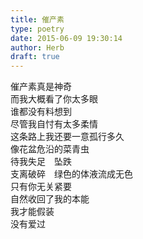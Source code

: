 ```yaml
---  
title: 催产素  
type: poetry  
date: 2015-06-09 19:30:14  
author: Herb  
draft: true
---  
```

催产素真是神奇  
而我大概看了你太多眼  
谁都没有料想到  
尽管我自忖有太多柔情    
这条路上我还要一意孤行多久  
像花盆危沿的菜青虫  
待我失足　坠跌  
支离破碎　绿色的体液流成无色    
只有你无关紧要  
自然收回了我的本能  
我才能假装  
没有爱过